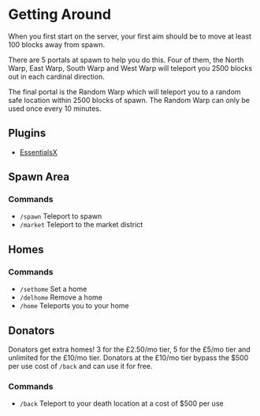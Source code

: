 # Getting Around

When you first start on the server, your first aim should be to move at least 100 blocks away from spawn. 

There are 5 portals at spawn to help you do this. Four of them, the North Warp, East Warp, South Warp and West Warp will teleport you 2500 blocks out in each cardinal direction. 

The final portal is the Random Warp which will teleport you to a random safe location within 2500 blocks of spawn. The Random Warp can only be used once every 10 minutes.

## Plugins

* [EssentialsX](https://www.spigotmc.org/resources/essentialsx.9089/)

## Spawn Area

### Commands
* `/spawn` Teleport to spawn
* `/market` Teleport to the market district

## Homes

### Commands
* `/sethome` Set a home
* `/delhome` Remove a home
* `/home` Teleports you to your home

## Donators

Donators get extra homes! 3 for the £2.50/mo tier, 5 for the £5/mo tier and unlimited for the £10/mo tier. Donators at the £10/mo tier bypass the $500 per use cost of `/back` and can use it for free.

### Commands
* `/back` Teleport to your death location at a cost of $500 per use
